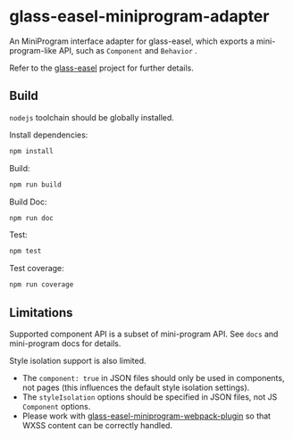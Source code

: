 # glass-easel-miniprogram-adapter

An MiniProgram interface adapter for glass-easel, which exports a mini-program-like API, such as `Component` and `Behavior` .

Refer to the [glass-easel](https://github.com/wechat-miniprogram/glass-easel) project for further details.

## Build

`nodejs` toolchain should be globally installed.

Install dependencies:

```sh
npm install
```

Build:

```sh
npm run build
```

Build Doc:

```sh
npm run doc
```

Test:

```sh
npm test
```

Test coverage:

```sh
npm run coverage
```

## Limitations

Supported component API is a subset of mini-program API. See `docs` and mini-program docs for details.

Style isolation support is also limited.

* The `component: true` in JSON files should only be used in components, not pages (this influences the default style isolation settings).
* The `styleIsolation` options should be specified in JSON files, not JS `Component` options.
* Please work with [glass-easel-miniprogram-webpack-plugin](../glass-easel-miniprogram-webpack-plugin/) so that WXSS content can be correctly handled.
